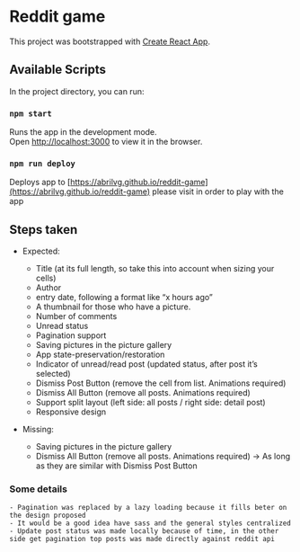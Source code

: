 # Reddit game

This project was bootstrapped with [Create React App](https://github.com/facebook/create-react-app).

## Available Scripts

In the project directory, you can run:

### `npm start`
Runs the app in the development mode.<br>
Open [http://localhost:3000](http://localhost:3000) to view it in the browser.

### `npm run deploy`
Deploys app to [https://abrilvg.github.io/reddit-game](https://abrilvg.github.io/reddit-game) please visit in order to play with the app


## Steps taken

* Expected:
    - Title (at its full length, so take this into account when sizing your cells)
    - Author
    - entry date, following a format like “x hours ago” 
    - A thumbnail for those who have a picture.
    - Number of comments
    - Unread status
    - Pagination support
    - Saving pictures in the picture gallery
    - App state-preservation/restoration
    - Indicator of unread/read post (updated status, after post it’s selected)
    - Dismiss Post Button (remove the cell from list. Animations required)
    - Dismiss All Button (remove all posts. Animations required)
    - Support split layout (left side: all posts / right side: detail post)
    - Responsive design

* Missing:
    - Saving pictures in the picture gallery
    - Dismiss All Button (remove all posts. Animations required) -> As long as they are similar with Dismiss Post Button


### Some details
    - Pagination was replaced by a lazy loading because it fills beter on the design proposed
    - It would be a good idea have sass and the general styles centralized
    - Update post status was made locally because of time, in the other side get pagination top posts was made directly against reddit api